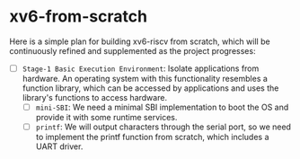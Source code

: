 # xv6-from-scratch

Here is a simple plan for building xv6-riscv from scratch, which will be continuously refined and supplemented as the project progresses:

- [ ] `Stage-1 Basic Execution Environment`: Isolate applications from hardware. An operating system with this functionality resembles a function library, which can be accessed by applications and uses the library's functions to access hardware.
    - [ ] `mini-SBI`: We need a minimal SBI implementation to boot the OS and provide it with some runtime services.
    - [ ] `printf`: We will output characters through the serial port, so we need to implement the printf function from scratch, which includes a UART driver.
